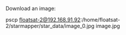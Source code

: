 

Download an image:

pscp floatsat-2@192.168.91.92:/home/floatsat-2/starmapper/star_data/image_0.jpg image.jpg

